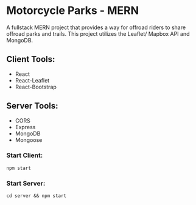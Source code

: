 # Motorcycle Parks - MERN

A fullstack MERN project that provides a way for offroad riders to share offroad parks and trails. This project utilizes the Leaflet/ Mapbox API and MongoDB.

## Client Tools:

- React
- React-Leaflet
- React-Bootstrap

## Server Tools:

- CORS
- Express
- MongoDB
- Mongoose

### Start Client:

`npm start`

### Start Server:

`cd server && npm start`
